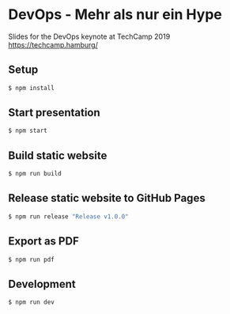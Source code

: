 # DevOps - Mehr als nur ein Hype
Slides for the DevOps keynote at TechCamp 2019 https://techcamp.hamburg/

## Setup
```bash
$ npm install
```

## Start presentation
```bash
$ npm start
```

## Build static website
```bash
$ npm run build
```

## Release static website to GitHub Pages
```bash
$ npm run release "Release v1.0.0"
```

## Export as PDF
```bash
$ npm run pdf
```

## Development
```bash
$ npm run dev
```

